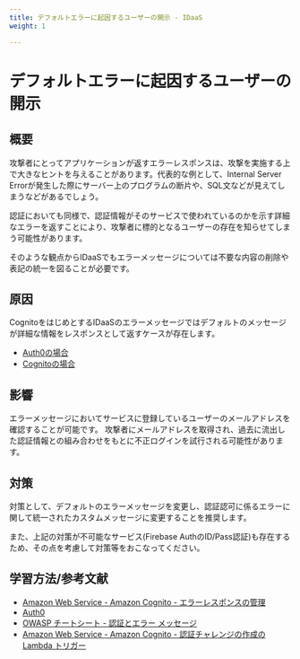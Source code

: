 ```yaml
---
title: デフォルトエラーに起因するユーザーの開示 - IDaaS
weight: 1

---
```


# デフォルトエラーに起因するユーザーの開示
## 概要

攻撃者にとってアプリケーションが返すエラーレスポンスは、攻撃を実施する上で大きなヒントを与えることがあります。代表的な例として、Internal Server Errorが発生した際にサーバー上のプログラムの断片や、SQL文などが見えてしまうなどがあるでしょう。

認証においても同様で、認証情報がそのサービスで使われているのかを示す詳細なエラーを返すことにより、攻撃者に標的となるユーザーの存在を知らせてしまう可能性があります。

そのような観点からIDaaSでもエラーメッセージについては不要な内容の削除や表記の統一を図ることが必要です。

## 原因

CognitoをはじめとするIDaaSのエラーメッセージではデフォルトのメッセージが詳細な情報をレスポンスとして返すケースが存在します。

- [Auth0の場合](https://auth0.com/docs/libraries/common-auth0-library-authentication-errors)
- [Cognitoの場合](https://docs.aws.amazon.com/ja_jp/cognito/latest/developerguide/cognito-user-pool-managing-errors.html)

## 影響

エラーメッセージにおいてサービスに登録しているユーザーのメールアドレスを確認することが可能です。
攻撃者にメールアドレスを取得され、過去に流出した認証情報との組み合わせをもとに不正ログインを試行される可能性があります。

## 対策

対策として、デフォルトのエラーメッセージを変更し、認証認可に係るエラーに関して統一されたカスタムメッセージに変更することを推奨します。

また、上記の対策が不可能なサービス(Firebase AuthのID/Pass認証)も存在するため、その点を考慮して対策等をおこなってください。

## 学習方法/参考文献

- [Amazon Web Service - Amazon Cognito - エラーレスポンスの管理](https://docs.aws.amazon.com/ja_jp/cognito/latest/developerguide/cognito-user-pool-managing-errors.html)
- [Auth0](https://auth0.com/docs/customize/universal-login-pages/custom-error-pages)
- [OWASP チートシート - 認証とエラー メッセージ](https://cheatsheetseries.owasp.org/cheatsheets/Authentication_Cheat_Sheet.html#authentication-and-error-messages)
- [Amazon Web Service - Amazon Cognito - 認証チャレンジの作成の Lambda トリガー](https://docs.aws.amazon.com/ja_jp/cognito/latest/developerguide/user-pool-lambda-create-auth-challenge.html)
